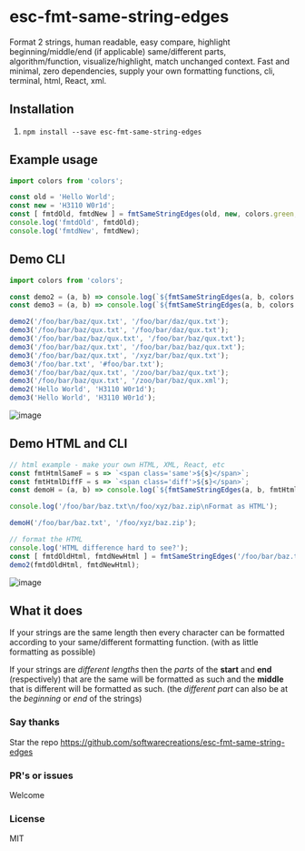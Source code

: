 # esc-fmt-same-string-edges
Format 2 strings, human readable, easy compare, highlight beginning/middle/end (if applicable) same/different parts, algorithm/function, visualize/highlight, match unchanged context. Fast and minimal, zero dependencies, supply your own formatting functions, cli, terminal, html, React, xml.

## Installation
1. `npm install --save esc-fmt-same-string-edges`

## Example usage
```javascript
import colors from 'colors';

const old = 'Hello World';
const new = 'H3110 W0r1d';
const [ fmtdOld, fmtdNew ] = fmtSameStringEdges(old, new, colors.green, colors.red);
console.log('fmtdOld', fmtdOld);
console.log('fmtdNew', fmtdNew);
```

## Demo CLI
```javascript
import colors from 'colors';

const demo2 = (a, b) => console.log(`${fmtSameStringEdges(a, b, colors.green, colors.red                ).join('\n')}\n`);
const demo3 = (a, b) => console.log(`${fmtSameStringEdges(a, b, colors.green, colors.red, colors.magenta).join('\n')}\n`);

demo2('/foo/bar/baz/qux.txt', '/foo/bar/daz/qux.txt');
demo3('/foo/bar/baz/qux.txt', '/foo/bar/daz/qux.txt');
demo3('/foo/bar/baz/baz/qux.txt', '/foo/bar/baz/qux.txt');
demo3('/foo/bar/baz/qux.txt', '/foo/bar/baz/baz/qux.txt');
demo3('/foo/bar/baz/qux.txt', '/xyz/bar/baz/qux.txt');
demo3('/foo/bar.txt', '#foo/bar.txt');
demo3('/foo/bar/baz/qux.txt', '/zoo/bar/baz/qux.txt');
demo3('/foo/bar/baz/qux.txt', '/zoo/bar/baz/qux.xml');
demo2('Hello World', 'H3110 W0r1d');
demo3('Hello World', 'H3110 W0r1d');
```
![image](https://github.com/user-attachments/assets/63b1e62a-4575-4252-b4a5-019f90d1684d)

## Demo HTML and CLI
```javascript
// html example - make your own HTML, XML, React, etc
const fmtHtmlSameF = s => `<span class='same'>${s}</span>`;
const fmtHtmlDiffF = s => `<span class='diff'>${s}</span>`;
const demoH = (a, b) => console.log(`${fmtSameStringEdges(a, b, fmtHtmlSameF, fmtHtmlDiffF).join('\n')}\n`);

console.log('/foo/bar/baz.txt\n/foo/xyz/baz.zip\nFormat as HTML');

demoH('/foo/bar/baz.txt', '/foo/xyz/baz.zip');

// format the HTML
console.log('HTML difference hard to see?');
const [ fmtdOldHtml, fmtdNewHtml ] = fmtSameStringEdges('/foo/bar/baz.txt', '/foo/xyz/baz.zip', fmtHtmlSameF, fmtHtmlDiffF);
demo2(fmtdOldHtml, fmtdNewHtml);
```
![image](https://github.com/user-attachments/assets/ecb82086-b9f3-486f-a427-8e09b771e8fe)

## What it does
If your strings are the same length then every character can be formatted according to your same/different formatting function. (with as little formatting as possible)

If your strings are _different lengths_ then the _parts_ of the **start** and **end** (respectively) that are the same will be formatted as such and the **middle** that is different will be formatted as such. (the _different part_ can also be at the _beginning_ or _end_ of the strings)

### Say thanks
Star the repo
https://github.com/softwarecreations/esc-fmt-same-string-edges

### PR's or issues
Welcome

### License
MIT
